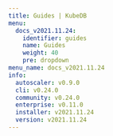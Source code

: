 ```yaml
---
title: Guides | KubeDB
menu:
  docs_v2021.11.24:
    identifier: guides
    name: Guides
    weight: 40
    pre: dropdown
menu_name: docs_v2021.11.24
info:
  autoscaler: v0.9.0
  cli: v0.24.0
  community: v0.24.0
  enterprise: v0.11.0
  installer: v2021.11.24
  version: v2021.11.24
---
```


